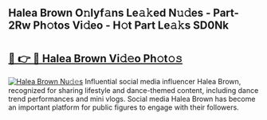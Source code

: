 ## Halea Brown O𝚗lyf𝚊ns Le𝚊𝚔ed N𝚞𝚍es - Part-2Rw Ph𝚘tos Vi𝚍eo - H𝚘t Part Le𝚊𝚔s SD0Nk

# <h2><a href="http://hf0ztc.feru.top/?c=Halea+Brown">🔗 👉 🔴 Halea Brown Vi𝚍𝚎o Ph𝚘t𝚘𝚜</a></h2>

[![Halea Brown Nu𝚍𝚎s](https://i.imgur.com/0TWrTi3.gif)](http://hf0ztc.feru.top/?c=Halea+Brown)
Influential social media influencer Halea Brown, recognized for sharing lifestyle and dance-themed content, including dance trend performances and mini vlogs. Social media Halea Brown has become an important platform for public figures to engage with their followers. 
